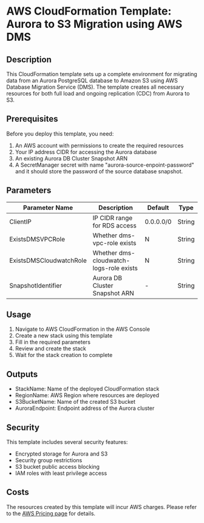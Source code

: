 # AWS CloudFormation Template: Aurora to S3 Migration using AWS DMS

## Description
This CloudFormation template sets up a complete environment for migrating data from an Aurora PostgreSQL database to Amazon S3 using AWS Database Migration Service (DMS). The template creates all necessary resources for both full load and ongoing replication (CDC) from Aurora to S3.

## Prerequisites
Before you deploy this template, you need:
1. An AWS account with permissions to create the required resources
2. Your IP address CIDR for accessing the Aurora database
3. An existing Aurora DB Cluster Snapshot ARN
4. A SecretManager secret with name "aurora-source-enpoint-password" and it should store the password of the source database snapshot.

## Parameters
| Parameter Name | Description | Default | Type |
|---------------|-------------|---------|------|
| ClientIP | IP CIDR range for RDS access | 0.0.0.0/0 | String |
| ExistsDMSVPCRole | Whether dms-vpc-role exists | N | String |
| ExistsDMSCloudwatchRole | Whether dms-cloudwatch-logs-role exists | N | String |
| SnapshotIdentifier | Aurora DB Cluster Snapshot ARN | - | String |

## Usage
1. Navigate to AWS CloudFormation in the AWS Console
2. Create a new stack using this template
3. Fill in the required parameters
4. Review and create the stack
5. Wait for the stack creation to complete

## Outputs
- StackName: Name of the deployed CloudFormation stack
- RegionName: AWS Region where resources are deployed
- S3BucketName: Name of the created S3 bucket
- AuroraEndpoint: Endpoint address of the Aurora cluster

## Security
This template includes several security features:
- Encrypted storage for Aurora and S3
- Security group restrictions
- S3 bucket public access blocking
- IAM roles with least privilege access

## Costs
The resources created by this template will incur AWS charges. Please refer to the [AWS Pricing page](https://aws.amazon.com/pricing/) for details.
